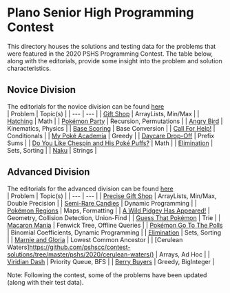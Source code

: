 # Plano Senior High Programming Contest 
This directory houses the solutions and testing data for the problems that were featured in the 2020 PSHS Programming Contest. The table below, along with the editorials, provide some insight into the problem and solution characteristics.

## Novice Division
The editorials for the novice division can be found [here](https://github.com/pshscc/contest-solutions/blob/master/pshs/2020/editorial_novice.pdf)   
| Problem | Topic(s) |
| --- | --- |
| [Gift Shop](https://github.com/pshscc/contest-solutions/tree/master/pshs/2020/gift-shop) | ArrayLists, Min/Max |
| [Hatching](https://github.com/pshscc/contest-solutions/tree/master/pshs/2020/hatching) | Math | 
| [Pokémon Party](https://github.com/pshscc/contest-solutions/tree/master/pshs/2020/pokemon-party) | Recursion, Permutations |
| [Angry Bird](https://github.com/pshscc/contest-solutions/tree/master/pshs/2020/angry-bird) | Kinematics, Physics |
| [Base Scoring](https://github.com/pshscc/contest-solutions/tree/master/pshs/2020/base-scoring) | Base Conversion |
| [Call For Help!](https://github.com/pshscc/contest-solutions/tree/master/pshs/2020/call-for-help) | Conditionals |
| [My Poké Academia](https://github.com/pshscc/contest-solutions/tree/master/pshs/2020/my-poke-academia) | Greedy |
| [Daycare Drop-Off](https://github.com/pshscc/contest-solutions/tree/master/pshs/2020/daycare-drop-off) | Prefix Sums |
| [Do You Like Chespin and His Poké Puffs?](https://github.com/pshscc/contest-solutions/tree/master/pshs/2020/do-you-like-chespin-and-his-poke-puffs) | Math |
| [Elimination](https://github.com/pshscc/contest-solutions/tree/master/pshs/2020/elimination) | Sets, Sorting |
| [Naku](https://github.com/pshscc/contest-solutions/tree/master/pshs/2020/naku) | Strings |

## Advanced Division
The editorials for the advanced division can be found [here](https://github.com/pshscc/contest-solutions/blob/master/pshs/2020/editorial_advanced.pdf)   
| Problem | Topic(s) |
| --- | --- |
| [Precise Gift Shop](https://github.com/pshscc/contest-solutions/tree/master/pshs/2020/precise-gift-shop)  | ArrayLists, Min/Max, Double Precision |
| [Semi-Rare Candies](https://github.com/pshscc/contest-solutions/tree/master/pshs/2020/semi-rare-candies) | Dynamic Programming |
| [Pokémon Regions](https://github.com/pshscc/contest-solutions/tree/master/pshs/2020/pokemon-regions) | Maps, Formatting |
| [A Wild Pidgey Has Appeared!](https://github.com/pshscc/contest-solutions/tree/master/pshs/2020/a-wild-pidgey-has-appeared) | Geometry, Collision Detection, Union-Find |
| [Guess That Pokémon](https://github.com/pshscc/contest-solutions/tree/master/pshs/2020/guess-that-pokemon) | Trie |
| [Macaron Mania](https://github.com/pshscc/contest-solutions/tree/master/pshs/2020/macaron-mania) | Fenwick Tree, Offline Queries |
| [Pokémon Go To The Polls](https://github.com/pshscc/contest-solutions/tree/master/pshs/2020/pokemon-go-to-the-polls) | Binomial Coefficients, Dynamic Programming |
| [Elimination](https://github.com/pshscc/contest-solutions/tree/master/pshs/2020/elimination) | Sets, Sorting |
| [Marnie and Gloria](https://github.com/pshscc/contest-solutions/tree/master/pshs/2020/marnie-and-gloria) | Lowest Common Ancestor |
| [Cerulean Waters]https://github.com/pshscc/contest-solutions/tree/master/pshs/2020/cerulean-waters() | Arrays, Ad Hoc |
| [Viridian Dash](https://github.com/pshscc/contest-solutions/tree/master/pshs/2020/viridian-dash) | Priority Queue, BFS |
| [Berry Buyers](https://github.com/pshscc/contest-solutions/tree/master/pshs/2020/berry-buyers) | Greedy, BigInteger |

Note: Following the contest, some of the problems have been updated (along with their test data).